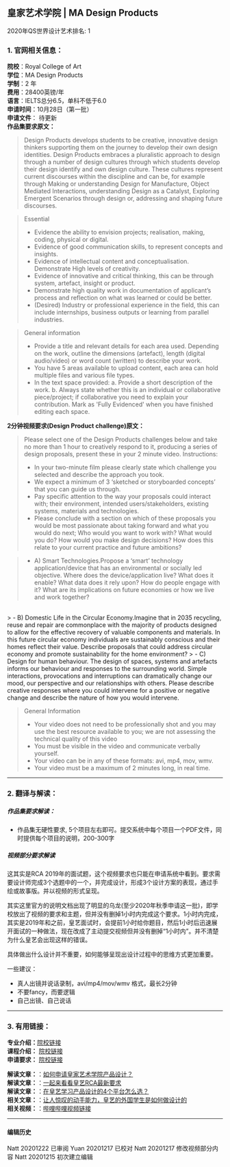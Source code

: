 ## 皇家艺术学院 | MA Design Products

2020年QS世界设计艺术排名: 1  

### 1. 官网相关信息：

**院校**：Royal College of Art  
**学位**：MA Design Products  
**学制**：2 年  
**费用**：28400英镑/年  
**语言**：IELTS总分6.5，单科不低于6.0  
**申请时间**：10月28日（第一批）  
**申请文件**： 待更新  
**作品集要求原文：**   

>Design Products develops students to be creative, innovative design thinkers supporting them on the journey to develop their own design identities. Design Products embraces a pluralistic approach to design through a number of design cultures through which students develop their design identify and own design culture. These cultures represent current discourses within the discipline and can be, for example through Making or understanding Design for Manufacture, Object Mediated Interactions, understanding Design as a Catalyst, Exploring Emergent Scenarios through design or, addressing and shaping future discourses.  


>Essential  
> - Evidence the ability to envision projects; realisation, making, coding, physical or digital.   
> - Evidence of good communication skills, to represent concepts and insights.
> - Evidence of intellectual content and conceptualisation. Demonstrate High levels of creativity.
> - Evidence of innovative and critical thinking, this can be through system, artefact, insight or product.
> - Demonstrate high quality work in documentation of applicant’s process and reflection on what was learned or could be better.
> - (Desired) Industry or professional experience in the field, this can include internships, business outputs or learning from parallel industries.

> General information
> - Provide a title and relevant details for each area used. Depending on the work, outline the dimensions (artefact), length (digital audio/video) or word count (written) to describe your work.
> - You have 5 areas available to upload content, each area can hold multiple files and various file types.
> - In the text space provided:
a. Provide a short description of the work.
b. Always state whether this is an individual or collaborative piece/project; if collaborative you need to explain your contribution.
Mark as 'Fully Evidenced' when you have finished editing each space.




**2分钟视频要求(Design Product challenge)原文：**   



>Please select one of the Design Products challenges below and take no more than 1 hour to creatively respond to it, producing a series of design proposals, present these in your 2 minute video.
Instructions:
> - In your two-minute film please clearly state which challenge you selected and describe the approach you took.
> - We expect a minimum of 3 ‘sketched or storyboarded concepts’ that you can guide us through.
> - Pay specific attention to the way your proposals could interact with; their environment, intended users/stakeholders, existing systems, materials and technologies.
> - Please conclude with a section on which of these proposals you would be most passionate about taking forward and what you would do next; Who would you want to work with? What would you do? How would you make design decisions? How does this relate to your current practice and future ambitions?

> - A) Smart Technologies.Propose a ‘smart’ technology application/device that has an environmental or socially led objective. Where does the device/application live? What does it enable? What data does it rely upon? How do people engage with it? What are its implications on future economies or how we live and work together?
</BR>
> - B) Domestic Life in the Circular Economy.Imagine that in 2035 recycling, reuse and repair are commonplace with the majority of products designed to allow for the effective recovery of valuable components and materials. In this future circular economy individuals are sustainably conscious and their homes reflect their value. Describe proposals that could address circular economy and promote sustainability for the home environment?
> - C)  Design for human behaviour. The design of spaces, systems and artefacts informs our behaviour and responses to the surrounding world. Simple interactions, provocations and interruptions can dramatically change our mood, our perspective and our relationships with others. Please describe creative responses where you could intervene for a positive or negative change and describe the nature of how you would intervene.  

> General Information  
> - Your video does not need to be professionally shot and you may use the best resource available to you; we are not assessing the technical quality of this video
> - You must be visible in the video and communicate verbally yourself.
> - Your video can be in any of these formats: avi, mp4, mov, wmv.
> - Your video must be a maximum of 2 minutes long, in real time.  



---


### 2. 翻译与解读：

##### 作品集要求解读：
- 作品集无硬性要求, 5个项目左右即可。提交系统中每个项目一个PDF文件，同时提供每个项目的说明，200-300字



##### 视频部分要求解读

这其实是RCA 2019年的面试题，这个视频要求也只能在申请系统中看到。要求需要设计师完成3个选题中的一个，并完成设计，形成3个设计方案的表现，通过手绘或故事版。并以视频的形式呈现。

其实这里官方的说明文档出现了明显的乌龙(至少2020年秋季申请这一批)，即学校放出了视频的要求和主题，但并没有删掉1小时内完成这个要求。1小时内完成，其实是2019年和之前，皇艺面试时，会提前1小时给你题目，然后1小时后迅速展开面试的一种做法，现在改成了主动提交视频但并没有删掉“1小时内”。并不清楚为什么皇艺会出现这样的错误。

具体做出什么设计并不重要，如何能够呈现出设计过程中的思维方式更加重要。


一些建议：

  - 真人出镜并说话录制，avi/mp4/mov/wmv 格式，最长2分钟
  - 不要fancy，而要逻辑
  - 自己出镜、自己说话





---


### 3. 有用链接：

**专业介绍：**[院校链接](https://www.rca.ac.uk/schools/school-of-design/design-products/)  
**课程介绍：** [院校链接](https://www.rca.ac.uk/schools/school-of-design/design-products/)  
**申请要求：** [院校链接](https://www.rca.ac.uk/schools/school-of-design/design-products/ma-entrance/)

**解读文章：**：[如何申请皇家艺术学院产品设计？](http://www.makebi.net/28018.html)  
**解读文章：**：[一起来看看皇艺RCA最新要求](http://www.makebi.net/38630.html)  
**解读文章：**：[在皇艺学习产品设计的4个平台怎么选？](http://www.makebi.net/38830.html)  
**相关文章：**：[让人惊叹的动手能力，皇艺的外国学生是如何做设计的](http://www.makebi.net/38406.html)  
**相关视频：**：[哔哩哔哩视频链接](https://www.bilibili.com/video/av22598242)  



---


#### 编辑历史  

Natt 20201222 已审阅
Yuan 20201217 已校对
Natt 20201217 修改视频部分内容
Natt 20201215 初次建立编辑  
